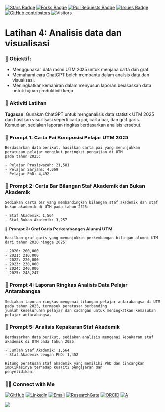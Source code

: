 <a href="https://github.com/drshahizan/short-course/stargazers"><img src="https://img.shields.io/github/stars/drshahizan/short-course" alt="Stars Badge"/></a>
<a href="https://github.com/drshahizan/short-course/network/members"><img src="https://img.shields.io/github/forks/drshahizan/short-course" alt="Forks Badge"/></a>
<a href="https://github.com/drshahizan/short-course/pulls"><img src="https://img.shields.io/github/issues-pr/drshahizan/short-course" alt="Pull Requests Badge"/></a>
<a href="https://github.com/drshahizan/short-course"><img src="https://img.shields.io/github/issues/drshahizan/short-course" alt="Issues Badge"/></a>
<a href="https://github.com/drshahizan/short-course/graphs/contributors"><img alt="GitHub contributors" src="https://img.shields.io/github/contributors/drshahizan/short-course?color=2b9348"></a>
![Visitors](https://api.visitorbadge.io/api/visitors?path=https%3A%2F%2Fgithub.com%2Fdrshahizan%2Fshort-course&labelColor=%23d9e3f0&countColor=%23697689&style=flat)

# Latihan 4: Analisis data dan visualisasi

### 🎯 Objektif:

* Menggunakan data rasmi UTM 2025 untuk menjana carta dan graf.
* Memahami cara ChatGPT boleh membantu dalam analisis data dan visualisasi.
* Meningkatkan kemahiran dalam menyusun laporan berasaskan data untuk tujuan produktiviti kerja.

### 📌 **Aktiviti Latihan**

**Tugasan**: Gunakan ChatGPT untuk menganalisis data statistik UTM 2025 dan hasilkan visualisasi seperti carta pai, carta bar, dan graf garis. Kemudian, sediakan laporan ringkas berdasarkan analisis tersebut.

### 💬 **Prompt 1: Carta Pai Komposisi Pelajar UTM 2025**

```
Berdasarkan data berikut, hasilkan carta pai yang menunjukkan peratusan pelajar mengikut peringkat pengajian di UTM
pada tahun 2025:

- Pelajar Prasiswazah: 21,581
- Pelajar Sarjana: 4,069
- Pelajar PhD: 4,492
```

### 💬 **Prompt 2: Carta Bar Bilangan Staf Akademik dan Bukan Akademik**

```
Sediakan carta bar yang membandingkan bilangan staf akademik dan staf bukan akademik di UTM pada tahun 2025:

- Staf Akademik: 1,564
- Staf Bukan Akademik: 3,257
```

💬 **Prompt 3: Graf Garis Perkembangan Alumni UTM**

```
Hasilkan graf garis yang menunjukkan perkembangan bilangan alumni UTM dari tahun 2020 hingga 2025:

- 2020: 200,000
- 2021: 210,000
- 2022: 220,000
- 2023: 230,000
- 2024: 240,000
- 2025: 248,247
```

### 💬 **Prompt 4: Laporan Ringkas Analisis Data Pelajar Antarabangsa**

```
Sediakan laporan ringkas mengenai bilangan pelajar antarabangsa di UTM pada tahun 2025, termasuk peratusan berbanding
jumlah keseluruhan pelajar dan cadangan untuk meningkatkan kemasukan pelajar antarabangsa.
```

### 💬 **Prompt 5: Analisis Kepakaran Staf Akademik**

```
Berdasarkan data berikut, sediakan analisis mengenai kepakaran staf akademik di UTM pada tahun 2025:

- Jumlah Staf Akademik: 1,564
- Staf Akademik dengan PhD: 1,452

Hitung peratusan staf akademik yang memiliki PhD dan bincangkan implikasinya terhadap kualiti pengajaran dan
penyelidikan.
```

### 🙌🏻 Connect with Me
<p align="left">
    <a href="https://github.com/drshahizan" target="_blank"><img alt="GitHub" src="https://img.shields.io/badge/-@drshahizan-181717?style=flat-square&logo=GitHub&logoColor=white"></a>
    <a href="https://www.linkedin.com/in/drshahizan" target="_blank"><img alt="LinkedIn" src="https://img.shields.io/badge/-drshahizan-blue?style=flat-square&logo=Linkedin&logoColor=white&link=https://www.linkedin.com/in/drshahizan/"></a>
    <a href="mailto:shahizan@utm.my" target="_blank"><img alt="Email" src="https://img.shields.io/badge/-shahizan@utm.my-c14438?style=flat-square&logo=Gmail&logoColor=white&link=mailto:shahizan@utm.my.com"></a>
    <a href="https://www.researchgate.net/profile/Mohd-Othman-28" target="_blank"><img alt="ResearchGate" src="https://img.shields.io/badge/-ResearchGate-00CCBB?style=flat-square&logo=ResearchGate&logoColor=white"></a>
    <a href="https://orcid.org/0000-0003-4261-1873" target="_blank"><img alt="ORCID" src="https://img.shields.io/badge/-ORCID-A6CE39?style=flat-square&logo=ORCID&logoColor=white"></a> 
 <a href="https://visitorbadge.io/status?path=https%3A%2F%2Fgithub.com%2Fdrshahizan" target="_blank"><img alt="A" src="https://api.visitorbadge.io/api/visitors?path=https%3A%2F%2Fgithub.com%2Fdrshahizan&labelColor=%23697689&countColor=%23555555&style=plastic"></a>
 
![](https://hit.yhype.me/github/profile?user_id=81284918)
</p>
